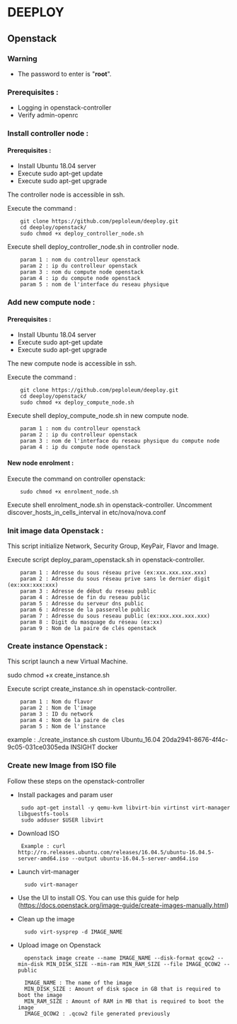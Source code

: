 # DEEPLOY

## Openstack

### Warning
* The password to enter is "**root**".

### Prerequisites :  
* Logging in openstack-controller
* Verify admin-openrc

### Install controller node :
#### Prerequisites :
* Install Ubuntu 18.04 server
* Execute sudo apt-get update
* Execute sudo apt-get upgrade

The controller node is accessible in ssh.

Execute the command :

        git clone https://github.com/peploleum/deeploy.git
        cd deeploy/openstack/
        sudo chmod +x deploy_controller_node.sh

Execute shell deploy_controller_node.sh in controller node.
        
        param 1 : nom du controlleur openstack
        param 2 : ip du controlleur openstack
        param 3 : nom du compute node openstack
        param 4 : ip du compute node openstack
        param 5 : nom de l'interface du reseau physique

### Add new compute node :
#### Prerequisites :
* Install Ubuntu 18.04 server
* Execute sudo apt-get update
* Execute sudo apt-get upgrade

The new compute node is accessible in ssh.

Execute the command :

        git clone https://github.com/peploleum/deeploy.git
        cd deeploy/openstack/
        sudo chmod +x deploy_compute_node.sh
        
Execute shell deploy_compute_node.sh in new compute node.
        
        param 1 : nom du controlleur openstack
        param 2 : ip du controlleur openstack
        param 3 : nom de l'interface du reseau physique du compute node
        param 4 : ip du compute node openstack

#### New node enrolment :

Execute the command on controller openstack:
        
        sudo chmod +x enrolment_node.sh

Execute shell enrolment_node.sh in openstack-controller.
Uncomment discover_hosts_in_cells_interval in etc/nova/nova.conf

### Init image data Openstack :

This script initialize Network, Security Group, KeyPair, Flavor and Image.

Execute script deploy_param_openstack.sh in openstack-controller.

        param 1 : Adresse du sous réseau prive (ex:xxx.xxx.xxx.xxx)
        param 2 : Adresse du sous réseau prive sans le dernier digit (ex:xxx:xxx:xxx)
        param 3 : Adresse de début du reseau public
        param 4 : Adresse de fin du reseau public
        param 5 : Adresse du serveur dns public
        param 6 : Adresse de la passerelle public
        param 7 : Adresse du sous reseau public (ex:xxx.xxx.xxx.xxx)
        param 8 : Digit du masquage du réseau (ex:xx)
        param 9 : Nom de la paire de clés openstack

### Create instance Openstack :

This script launch a new Virtual Machine.

sudo chmod +x create_instance.sh

Execute script create_instance.sh in openstack-controller.

        param 1 : Nom du flavor
        param 2 : Nom de l'image
        param 3 : ID du network
        param 4 : Nom de la paire de cles
        param 5 : Nom de l'instance

example : ./create_instance.sh custom Ubuntu_16.04 20da2941-8676-4f4c-9c05-031ce0305eda INSIGHT docker

### Create new Image from ISO file

Follow these steps on the openstack-controller
 * Install packages and param user

        sudo apt-get install -y qemu-kvm libvirt-bin virtinst virt-manager libguestfs-tools
        sudo adduser $USER libvirt
 * Download ISO

        Example : curl http://ro.releases.ubuntu.com/releases/16.04.5/ubuntu-16.04.5-server-amd64.iso --output ubuntu-16.04.5-server-amd64.iso
* Launch virt-manager
        
        sudo virt-manager

* Use the UI to install OS. You can use this guide for help (https://docs.openstack.org/image-guide/create-images-manually.html)

* Clean up the image

        sudo virt-sysprep -d IMAGE_NAME
* Upload image on Openstack

        openstack image create --name IMAGE_NAME --disk-format qcow2 --min-disk MIN_DISK_SIZE --min-ram MIN_RAM_SIZE --file IMAGE_QCOW2 --public
        
        IMAGE_NAME : The name of the image
        MIN_DISK_SIZE : Amount of disk space in GB that is required to boot the image
        MIN_RAM_SIZE : Amount of RAM in MB that is required to boot the image
        IMAGE_QCOW2 : .qcow2 file generated previously